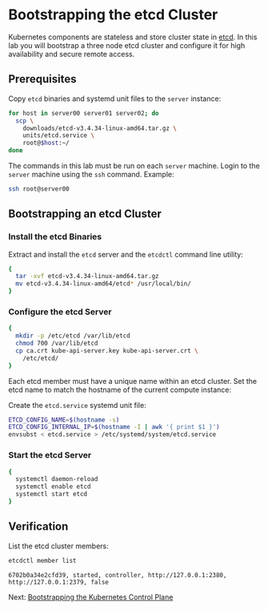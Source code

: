 # Bootstrapping the etcd Cluster

Kubernetes components are stateless and store cluster state in [etcd](https://github.com/etcd-io/etcd). In this lab you will bootstrap a three node etcd cluster and configure it for high availability and secure remote access.

## Prerequisites

Copy `etcd` binaries and systemd unit files to the `server` instance:

```bash
for host in server00 server01 server02; do
  scp \
    downloads/etcd-v3.4.34-linux-amd64.tar.gz \
    units/etcd.service \
    root@$host:~/
done
```

The commands in this lab must be run on each `server` machine. Login to the `server` machine using the `ssh` command. Example:

```bash
ssh root@server00
```

## Bootstrapping an etcd Cluster

### Install the etcd Binaries

Extract and install the `etcd` server and the `etcdctl` command line utility:

```bash
{
  tar -xvf etcd-v3.4.34-linux-amd64.tar.gz
  mv etcd-v3.4.34-linux-amd64/etcd* /usr/local/bin/
}
```

### Configure the etcd Server

```bash
{
  mkdir -p /etc/etcd /var/lib/etcd
  chmod 700 /var/lib/etcd
  cp ca.crt kube-api-server.key kube-api-server.crt \
    /etc/etcd/
}
```

Each etcd member must have a unique name within an etcd cluster. Set the etcd name to match the hostname of the current compute instance:

Create the `etcd.service` systemd unit file:

```bash
ETCD_CONFIG_NAME=$(hostname -s)
ETCD_CONFIG_INTERNAL_IP=$(hostname -I | awk '{ print $1 }')
envsubst < etcd.service > /etc/systemd/system/etcd.service
```

### Start the etcd Server

```bash
{
  systemctl daemon-reload
  systemctl enable etcd
  systemctl start etcd
}
```

## Verification

List the etcd cluster members:

```bash
etcdctl member list
```

```text
6702b0a34e2cfd39, started, controller, http://127.0.0.1:2380, http://127.0.0.1:2379, false
```

Next: [Bootstrapping the Kubernetes Control Plane](08-bootstrapping-kubernetes-controllers.md)
